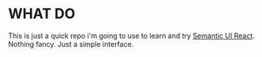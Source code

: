 # WHAT DO

This is just a quick repo i'm going to use to learn and try [Semantic UI React](https://react.semantic-ui.com/). Nothing fancy. Just a simple interface.